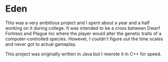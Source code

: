 # Eden

This was a very ambitious project and I spent about a year and a half working on it during college. It was intended to be a cross between Dwarf Fortress and Plague Inc where the player would alter the genetic traits of a computer-controlled species. However, I couldn't figure out the time scales and never got to actual gameplay. 

This project was originally written in Java but I rewrote it in C++ for speed. 
